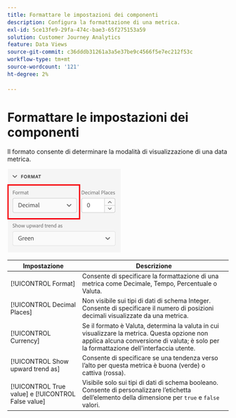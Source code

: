 ```yaml
---
title: Formattare le impostazioni dei componenti
description: Configura la formattazione di una metrica.
exl-id: 5ce13fe9-29fa-474c-bae3-65f275153a59
solution: Customer Journey Analytics
feature: Data Views
source-git-commit: c36dddb31261a3a5e37be9c4566f5e7ec212f53c
workflow-type: tm+mt
source-wordcount: '121'
ht-degree: 2%

---
```


# Formattare le impostazioni dei componenti

Il formato consente di determinare la modalità di visualizzazione di una data metrica.

![Impostazioni del formato](../assets/format-settings.png)

| Impostazione | Descrizione |
| --- | --- |
| [!UICONTROL Format] | Consente di specificare la formattazione di una metrica come Decimale, Tempo, Percentuale o Valuta. |
| [!UICONTROL Decimal Places] | Non visibile sui tipi di dati di schema Integer. Consente di specificare il numero di posizioni decimali visualizzate da una metrica. |
| [!UICONTROL Currency] | Se il formato è Valuta, determina la valuta in cui visualizzare la metrica. Questa opzione non applica alcuna conversione di valuta; è solo per la formattazione dell&#39;interfaccia utente. |
| [!UICONTROL Show upward trend as] | Consente di specificare se una tendenza verso l’alto per questa metrica è buona (verde) o cattiva (rossa). |
| [!UICONTROL True value] e [!UICONTROL False value] | Visibile solo sui tipi di dati di schema booleano. Consente di personalizzare l’etichetta dell’elemento della dimensione per `true` e `false` valori. |
